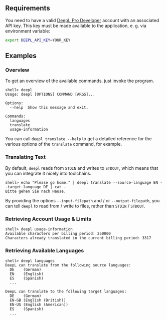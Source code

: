 ## Requirements

You need to have a valid [DeepL Pro Developer](https://www.deepl.com/pro#developer) account
with an associated API key. This key must be made available to the application, e. g. via
environment variable:

```bash
export DEEPL_API_KEY=YOUR_KEY
```

## Examples

### Overview

To get an overview of the available commands, just invoke the program.

```
shell> deepl
Usage: deepl [OPTIONS] COMMAND [ARGS]...

Options:
  --help  Show this message and exit.

Commands:
  languages
  translate
  usage-information
```

You can call `deepl translate --help` to get a detailed reference for the various options of the
`translate` command, for example.

### Translating Text

By default, `deepl` reads from `STDIN` and writes to `STDOUT`, which means that you can integrate
it nicely into toolchains.

```
shell> echo "Please go home." | deepl translate --source-language EN --target-language DE | cat -
Bitte gehen Sie nach Hause.
```

By providing the options `--input-filepath` and / or `--output-filepath`, you can tell `deepl` to
read from / write to files, rather than `STDIN` / `STDOUT`.

### Retrieving Account Usage & Limits

```
shell> deepl usage-information
Available characters per billing period: 250000
Characters already translated in the current billing period: 3317
```

### Retrieving Available Languages

```
shell> deepl languages
DeepL can translate from the following source languages:
  DE    (German)
  EN    (English)
  ES    (Spanish)
  ...

DeepL can translate to the following target languages:
  DE    (German)
  EN-GB (English (British))
  EN-US (English (American))
  ES    (Spanish)
  ...
```